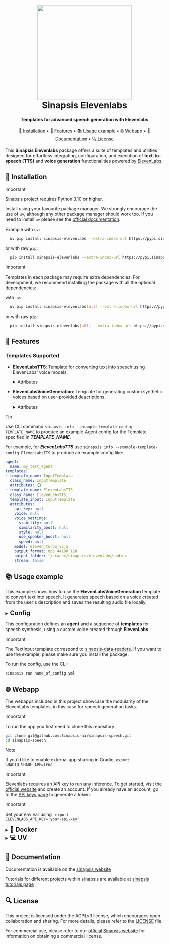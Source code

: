 <h1 align="center">
<br>
<a href="https://sinapsis.tech/">
  <img
    src="https://github.com/Sinapsis-AI/brand-resources/blob/main/sinapsis_logo/4x/logo.png?raw=true"
    alt="" width="300">
</a><br>
Sinapsis Elevenlabs
<br>
</h1>

<h4 align="center">Templates for advanced speech generation with Elevenlabs</h4>

<p align="center">
<a href="#installation">🐍 Installation</a> •
<a href="#features"> 🚀 Features</a> •
<a href="#example"> 📚 Usage example</a> •
<a href="#webapp">🌐 Webapp</a> •
<a href="#documentation">📙 Documentation</a> •
<a href="#packages">🔍 License</a>
</p>

This **Sinapsis Elevenlabs** package offers a suite of templates and utilities designed for effortless integrating, configuration, and execution of **text-to-speech (TTS)** and **voice generation** functionalities powered by [ElevenLabs](https://elevenlabs.io/).


<h2 id="installation">🐍 Installation</h2>


> [!IMPORTANT]
> Sinapsis project requires Python 3.10 or higher.
>

Install using your favourite package manager. We strongly encourage the use of <code>uv</code>, although any other package manager should work too.
If you need to install <code>uv</code> please see the [official documentation](https://docs.astral.sh/uv/getting-started/installation/#installation-methods).

Example with <code>uv</code>:
```bash
  uv pip install sinapsis-elevenlabs --extra-index-url https://pypi.sinapsis.tech
```
 or with raw <code>pip</code>:
```bash
  pip install sinapsis-elevenlabs --extra-index-url https://pypi.sinapsis.tech
```

> [!IMPORTANT]
> Templates in each package may require extra dependencies. For development, we recommend installing the package with all the optional dependencies:
>
with <code>uv</code>:

```bash
  uv pip install sinapsis-elevenlabs[all] --extra-index-url https://pypi.sinapsis.tech
```
 or with raw <code>pip</code>:
```bash
  pip install sinapsis-elevenlabs[all] --extra-index-url https://pypi.sinapsis.tech
```

<h2 id="features">🚀 Features</h2>

<h3>Templates Supported</h3>

- **ElevenLabsTTS**: Template for converting text into speech using ElevenLabs' voice models.

    <details>
    <summary>Attributes</summary>

    - `api_key`(Optional): The API key used to authenticate with ElevenLabs' API. Although this parameter is    optional in the function signature, **the API key must be provided** either through this argument or the `ELEVENLABS_API_KEY` environmental variable. If neither is provided, an error will be logged, and no speech    will be generated.
    - `model`(Optional): The model identifier to use for speech synthesis (default: `eleven_turbo_v2_5eleven_turbo_v2_5`). Options: `eleven_turbo_v2_5`, `eleven_multilingual_v2`, `eleven_turbo_v2`, `eleven_monolingual_v1`, `eleven_multilingual_v1`.
    - `output_format`(Optional): The output audio format and quality (default: `mp3_44100_128`). Options: `mp3_22050_32`, `mp3_44100_32`, `mp3_44100_64`, `mp3_44100_96`, `mp3_44100_128`, `mp3_44100_192`, `pcm_16000`, `pcm_22050`, `pcm_24000`, `pcm_44100`, `ulaw_8000`.
    - `output_folder`(Optional): The folder where generated audio files will be saved (default: `SINAPSIS_CACHE_DIR/elevenlabs/ audios`).
    - `stream`(Optional): If True, the audio is returned as a stream; otherwise, saved to a file (default: `False`).
    - `voice`(Optional): Voice for speech synthesis. Can be a voice ID (str), name (str), or ElevenLabs voice object (Voice) (default: None).
    - `voice_settings`(Optional):Dictionary of voice control settings:
        - `stability`: Controls voice randomness and emotional range (range: 0.0 to 1.0).
        - `similarity_boost`: Adjusts how closely the voice matches the original (range: 0.0 to 1.0).
        - `style`: Amplifies the speaker’s style, consuming more resources (range: 0.0 to 1.0).
        - `use_speaker_boost`: Increases similarity to the speaker with higher computational cost (boolean: `True` or `False`).
        - `speed`: Adjusts speech speed (range: 0.7 to 1.2, default: 1.0).
    </details>

- **ElevenLabsVoiceGeneration**: Template for generating custom synthetic voices based on user-provided descriptions.

    <details>
    <summary>Attributes</summary>

    - `api_key`(Optional): The API key used to authenticate with ElevenLabs' API. Although this parameter is    optional in the function signature, **the API key must be provided** either through this argument or the    `ELEVENLABS_API_KEY` environmental variable. If neither is provided, an error will be logged, and no speech    will be generated.
    - `model`(Optional): The model identifier to use for speech synthesis (default:     `eleven_turbo_v2_5eleven_turbo_v2_5`). Options: `eleven_turbo_v2_5`, `eleven_multilingual_v2`,    `eleven_turbo_v2`, `eleven_monolingual_v1`, `eleven_multilingual_v1`.
    - `output_format`(Optional): The output audio format and quality (default: `mp3_44100_128`). Options:     `mp3_22050_32`, `mp3_44100_32`, `mp3_44100_64`, `mp3_44100_96`, `mp3_44100_128`, `mp3_44100_192`,     `pcm_16000`, `pcm_22050`, `pcm_24000`, `pcm_44100`, `ulaw_8000`.
    - `output_folder`(Optional): The folder where generated audio files will be saved (default:     `SINAPSIS_CACHE_DIR/elevenlabs/ audios`).
    - `stream`(Optional): If True, the audio is returned as a stream; otherwise, saved to a file (default:    `False`).
    - `voice`(Optional): Voice for speech synthesis. Can be a voice ID (str), name (str), or ElevenLabs voice object (Voice) (default: None).
    - `voice_description`(Required): A description of the voice to be used for synthesis. This field is mandatory and helps to define the voice's characteristics or style.
    - `voice_settings`(Optional):Dictionary of voice control settings:
        - `stability`: Controls voice randomness and emotional range (range: 0.0 to 1.0).
        - `similarity_boost`: Adjusts how closely the voice matches the original (range: 0.0 to 1.0).
        - `style`: Amplifies the speaker’s style, consuming more resources (range: 0.0 to 1.0).
        - `use_speaker_boost`: Increases similarity to the speaker with higher computational cost (boolean:     `True` or `False`).
        - `speed`: Adjusts speech speed (range: 0.7 to 1.2, default: 1.0).
    </details>

> [!TIP]
> Use CLI command ```sinapsis info --example-template-config TEMPLATE_NAME``` to produce an example Agent config for the Template specified in ***TEMPLATE_NAME***.

For example, for ***ElevenLabsTTS*** use ```sinapsis info --example-template-config ElevenLabsTTS``` to produce an example config like:

```yaml
agent:
  name: my_test_agent
templates:
- template_name: InputTemplate
  class_name: InputTemplate
  attributes: {}
- template_name: ElevenLabsTTS
  class_name: ElevenLabsTTS
  template_input: InputTemplate
  attributes:
    api_key: null
    voice: null
    voice_settings:
      stability: null
      similarity_boost: null
      style: null
      use_speaker_boost: null
      speed: null
    model: eleven_turbo_v2_5
    output_format: mp3_44100_128
    output_folder: ~/.cache/sinapsis/elevenlabs/audios
    stream: false
```

<h2 id='example'>📚 Usage example</h2>

This example shows how to use the **ElevenLabsVoiceGeneration** template to convert text into speech. It generates speech based on a voice created from the user's description and saves the resulting audio file locally.

<details>
<summary ><strong><span style="font-size: 1.4em;">Config</span></strong></summary>

```yaml
agent:
  name: voice_creation
  description: voice generation agent using Elevenlabs

templates:
- template_name: InputTemplate
  class_name: InputTemplate
  attributes: {}

- template_name: TextInput
  class_name: TextInput
  template_input: InputTemplate
  attributes:
    text: En la oscuridad de la noche, se escuchaban los llantos lejanos de una mujer. Nadie sabía exactamente de dónde venían, pero todos los habitantes del pueblo aseguraban que era el llanto de La Llorona. Se decía que era el espíritu de una mujer que, en vida, había perdido a sus hijos y que, condenada por su dolor y su culpa, deambulaba por las orillas de los ríos buscando a sus pequeños. Nadie se atrevía a acercarse al agua cuando oían su llanto, pues sabían que, si la escuchabas cerca, su destino también estaba sellado...

- template_name: ElevenLabsVoiceGeneration
  class_name: ElevenLabsVoiceGeneration
  template_input: TextInput
  attributes:
    voice_description: A warm and engaging Mexican Spanish female voice, perfect for storytelling, audiobooks, and podcasts. Clear and expressive, with a natural, captivating tone, ideal for social media, YouTube, TikTok, and more.

```
</details>

This configuration defines an **agent** and a sequence of **templates** for speech synthesis, using a custom voice created through **ElevenLabs**.

> [!IMPORTANT]
> The TextInput template correspond to [sinapsis-data-readers](https://github.com/Sinapsis-AI/sinapsis-data-tools/tree/main/packages/sinapsis_data_readers). If you want to use the example, please make sure you install the package.
>

To run the config, use the CLI:
```bash
sinapsis run name_of_config.yml
```

<h2 id="webapp">🌐 Webapp</h2>
The webapps included in this project showcase the modularity of the ElevenLabs templates, in this case for speech generation tasks.

> [!IMPORTANT]
> To run the app you first need to clone this repository:

```bash
git clone git@github.com:Sinapsis-ai/sinapsis-speech.git
cd sinapsis-speech
```

> [!NOTE]
> If you'd like to enable external app sharing in Gradio, `export GRADIO_SHARE_APP=True`

> [!IMPORTANT]
> Elevenlabs requires an API key to run any inference. To get started, visit the [official website](https://elevenlabs.io) and create an account. If you already have an account, go to the [API keys page](https://elevenlabs.io/app/settings/api-keys) to generate a token.

> [!IMPORTANT]
> Set your env var using <code> export ELEVENLABS_API_KEY='your-api-key'</code>

<details>
<summary id="docker"><strong><span style="font-size: 1.4em;">🐳 Docker</span></strong></summary>

**IMPORTANT** This docker image depends on the sinapsis-nvidia:base image. Please refer to the official [sinapsis](https://github.com/Sinapsis-ai/sinapsis?tab=readme-ov-file#docker) instructions to Build with Docker.


1. **Build the sinapsis-speech image**:
```bash
docker compose -f docker/compose.yaml build
```

2. **Start the app container**:
```bash
docker compose -f docker/compose_apps.yaml up -d sinapsis-elevenlabs
```
3. **Check the logs**
```bash
docker logs -f sinapsis-elevenlabs
```
4. **The logs will display the URL to access the webapp, e.g.,:**:
```bash
Running on local URL:  http://127.0.0.1:7860
```

**NOTE**: The url may be different, check the output of logs.

5. **To stop the app**:
```bash
docker compose -f docker/compose_apps.yaml down
```
</details>

<details>
<summary id="virtual-environment"><strong><span style="font-size: 1.4em;">💻 UV</span></strong></summary>

To run the webapp using the <code>uv</code> package manager, follow these steps:

1. **Sync the virtual environment**:

```bash
uv sync --frozen
```
2. **Install the wheel**:

```bash
uv pip install sinapsis-speech[all] --extra-index-url https://pypi.sinapsis.tech
```

3. **Run the webapp**:

```bash
uv run webapps/elevenlabs/elevenlabs_tts_app.py
```

4. **The terminal will display the URL to access the webapp (e.g.)**:
```bash
Running on local URL:  http://127.0.0.1:7860
```
**NOTE**: The URL may vary; check the terminal output for the correct address.

</details>



<h2 id="documentation">📙 Documentation</h2>

Documentation is available on the [sinapsis website](https://docs.sinapsis.tech/docs)

Tutorials for different projects within sinapsis are available at [sinapsis tutorials page](https://docs.sinapsis.tech/tutorials)

<h2 id="license">🔍 License</h2>

This project is licensed under the AGPLv3 license, which encourages open collaboration and sharing. For more details, please refer to the [LICENSE](LICENSE) file.

For commercial use, please refer to our [official Sinapsis website](https://sinapsis.tech) for information on obtaining a commercial license.



